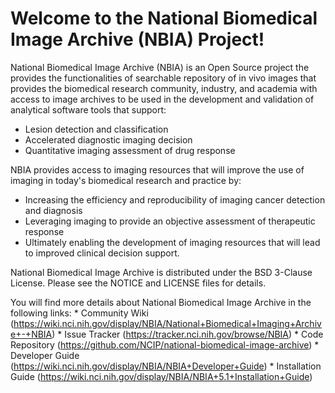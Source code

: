 Welcome to the National Biomedical Image Archive (NBIA) Project!
=================================
National Biomedical Image Archive (NBIA) is an Open Source project the provides the functionalities of searchable repository of in vivo images 
that provides the biomedical research community, industry, and academia with access to image archives to be used in the development and validation of analytical software tools that support:
  * Lesion detection and classification
  * Accelerated diagnostic imaging decision
  * Quantitative imaging assessment of drug response

NBIA provides access to imaging resources that will improve the use of imaging in today's biomedical research and practice by:
  * Increasing the efficiency and reproducibility of imaging cancer detection and diagnosis
  * Leveraging imaging to provide an objective assessment of therapeutic response
  * Ultimately enabling the development of imaging resources that will lead to improved clinical decision support.

National Biomedical Image Archive  is distributed under the BSD 3-Clause License.
Please see the NOTICE and LICENSE files for details.

You will find more details about National Biomedical Image Archive  in the following links:
    *  Community Wiki (https://wiki.nci.nih.gov/display/NBIA/National+Biomedical+Imaging+Archive+-+NBIA)
    *  Issue Tracker (https://tracker.nci.nih.gov/browse/NBIA)
    *  Code Repository (https://github.com/NCIP/national-biomedical-image-archive)
    *  Developer Guide (https://wiki.nci.nih.gov/display/NBIA/NBIA+Developer+Guide)
    *  Installation Guide (https://wiki.nci.nih.gov/display/NBIA/NBIA+5.1+Installation+Guide)
